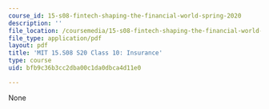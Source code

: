 ```yaml
---
course_id: 15-s08-fintech-shaping-the-financial-world-spring-2020
description: ''
file_location: /coursemedia/15-s08-fintech-shaping-the-financial-world-spring-2020/bfb9c36b3cc2dba00c1da0dbca4d11e0_MIT15-S08S20_class10.pdf
file_type: application/pdf
layout: pdf
title: 'MIT 15.S08 S20 Class 10: Insurance'
type: course
uid: bfb9c36b3cc2dba00c1da0dbca4d11e0

---
```

None